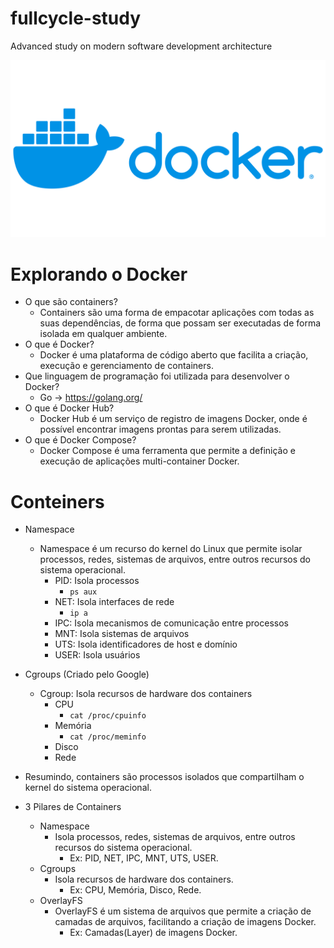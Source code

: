 # fullcycle-study
Advanced study on modern software development architecture

![alt text](image.png)

# Explorando o Docker

- O que são containers?
    - Containers são uma forma de empacotar aplicações com todas as suas dependências, de forma que possam ser executadas de forma isolada em qualquer ambiente.
- O que é Docker?
    - Docker é uma plataforma de código aberto que facilita a criação, execução e gerenciamento de containers.
- Que linguagem de programação foi utilizada para desenvolver o Docker?
    - Go -> https://golang.org/
- O que é Docker Hub?
    - Docker Hub é um serviço de registro de imagens Docker, onde é possível encontrar imagens prontas para serem utilizadas.
- O que é Docker Compose?
    - Docker Compose é uma ferramenta que permite a definição e execução de aplicações multi-container Docker.


# Conteiners

- Namespace
    - Namespace é um recurso do kernel do Linux que permite isolar processos, redes, sistemas de arquivos, entre outros recursos do sistema operacional.
        - PID: Isola processos
            - `ps aux`
        - NET: Isola interfaces de rede
            - `ip a`
        - IPC: Isola mecanismos de comunicação entre processos
        - MNT: Isola sistemas de arquivos
        - UTS: Isola identificadores de host e domínio
        - USER: Isola usuários
- Cgroups (Criado pelo Google)
    - Cgroup: Isola recursos de hardware dos containers
        - CPU
            - `cat /proc/cpuinfo`
        - Memória
            - `cat /proc/meminfo`
        - Disco
        - Rede
- Resumindo, containers são processos isolados que compartilham o kernel do sistema operacional.

- 3 Pilares de Containers
    - Namespace
        - Isola processos, redes, sistemas de arquivos, entre outros recursos do sistema operacional.
            - Ex: PID, NET, IPC, MNT, UTS, USER.
    - Cgroups
        - Isola recursos de hardware dos containers.
            - Ex: CPU, Memória, Disco, Rede.
    - OverlayFS
        - OverlayFS é um sistema de arquivos que permite a criação de camadas de arquivos, facilitando a criação de imagens Docker.
            - Ex: Camadas(Layer) de imagens Docker.
